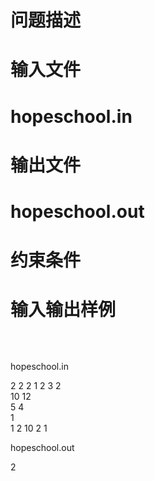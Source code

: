 

# 问题描述



# 输入文件



# hopeschool.in



# 输出文件



# hopeschool.out



# 约束条件



# 输入输出样例


<p>
<br/>
</p>
<p>
<img src="/upload/image/20120925/20120925163023_91394.jpg" alt=""/> 
</p>
<p>
hopeschool.in
</p>
<p>
2 2 2 1 2 3 2 <br/>
10 12 <br/>
5 4 <br/>
1 <br/>
1 2 10 2 1
</p>
<p>
hopeschool.out
</p>
<p>
2
</p>
